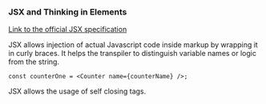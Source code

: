 ### JSX and Thinking in Elements

[Link to the official JSX specification](https://facebook.github.io/jsx/)

JSX allows injection of actual Javascript code inside markup by wrapping it in curly braces. It helps the transpiler to distinguish variable names or logic from the string.


```
const counterOne = <Counter name={counterName} />;
```

JSX allows the usage of self closing tags.
